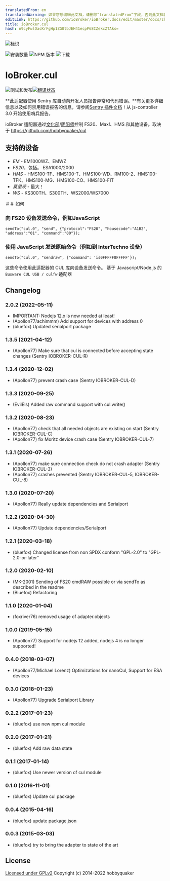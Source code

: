 ```yaml
---
translatedFrom: en
translatedWarning: 如果您想编辑此文档，请删除“translatedFrom”字段，否则此文档将再次自动翻译
editLink: https://github.com/ioBroker/ioBroker.docs/edit/master/docs/zh-cn/adapterref/iobroker.cul/README.md
title: ioBroker.cul
hash: n9cyFwlOacKrFgHp1ZG0tbJEH41ecpP68CZekcZTAks=
---
```

![标识](../../../en/adapterref/iobroker.cul/admin/busware.jpg)

![安装数量](http://iobroker.live/badges/cul-stable.svg)
![NPM 版本](http://img.shields.io/npm/v/iobroker.cul.svg)
![下载](https://img.shields.io/npm/dm/iobroker.cul.svg)

# IoBroker.cul
![测试和发布](https://github.com/ioBroker/ioBroker.cul/workflows/Test%20and%20Release/badge.svg)[![翻译状态](https://weblate.iobroker.net/widgets/adapters/-/cul/svg-badge.svg)](https://weblate.iobroker.net/engage/adapters/?utm_source=widget)

**此适配器使用 Sentry 库自动向开发人员报告异常和代码错误。**有关更多详细信息以及如何禁用错误报告的信息，请参阅[Sentry 插件文档](https://github.com/ioBroker/plugin-sentry#plugin-sentry)！从 js-controller 3.0 开始使用哨兵报告。

ioBroker 适配器通过[文化部](http://busware.de/tiki-index.php?page=CUL)/[阴阳师](http://culfw.de)控制 FS20、Max!、HMS 和其他设备。取决于 https://github.com/hobbyquaker/cul

## 支持的设备
- *EM* - EM1000WZ、EMWZ
- *FS20*，包括。 ESA1000/2000
- *HMS* - HMS100-TF、HMS100-T、HMS100-WD、RM100-2、HMS100-TFK、HMS100-MG、HMS100-CO、HMS100-FIT
- *莫里茨* - 最大！
- *WS* - KS300TH、S300TH、WS2000/WS7000

＃＃ 如何
### 向 FS20 设备发送命令，例如JavaScript
```sendTo("cul.0", "send", {"protocol":"FS20", "housecode":"A1B2", "address":"01", "command":"00"});```

### 使用 JavaScript 发送原始命令（例如到 InterTechno 设备）
```sendTo("cul.0", "sendraw", {"command": 'is0FFFFF0FFFFF'});```

这些命令使用此适配器的 CUL 库向设备发送命令。
基于 Javascript/Node.js 的 `Busware CUL USB / culfw` 适配器

<!-- 下一个版本的占位符（在行首）：

### **正在进行中** -->

## Changelog
### 2.0.2 (2022-05-11)
* IMPORTANT: Nodejs 12.x is now needed at least!
* (Apollon77/achimmm) Add support for devices with address 0
* (bluefox) Updated serialport package

### 1.3.5 (2021-04-12)
* (Apollon77) Make sure that cul is connected before accepting state changes (Sentry IOBROKER-CUL-R)

### 1.3.4 (2020-12-02)
* (Apollon77) prevent crash case (Sentry IOBROKER-CUL-D)

### 1.3.3 (2020-09-25)
* (EvilEls) Added raw command support with cul.write()

### 1.3.2 (2020-08-23)
* (Apollon77) check that all needed objects are existing on start (Sentry IOBROKER-CUL-C)
* (Apollon77) fix Moritz device crash case (Sentry IOBROKER-CUL-7)

### 1.3.1 (2020-07-26)
* (Apollon77) make sure connection check do not crash adapter (Sentry IOBROKER-CUL-3)
* (Apollon77) crashes prevented (Sentry IOBROKER-CUL-5, IOBROKER-CUL-8)

### 1.3.0 (2020-07-20)
* (Apollon77) Really update dependencies and Serialport

### 1.2.2 (2020-04-30)
* (Apollon77) Update dependencies/Serialport

### 1.2.1 (2020-03-18)
* (bluefox) Changed license from non SPDX conform 
    "GPL-2.0" to "GPL-2.0-or-later"

### 1.2.0 (2020-02-10)
* (MK-2001) Sending of FS20 cmdRAW possible or via sendTo as described in the readme
* (Bluefox) Refactoring

### 1.1.0 (2020-01-04)
* (foxriver76) removed usage of adapter.objects

### 1.0.0 (2019-05-15)
* (Apollon77) Support for nodejs 12 added, nodejs 4 is no longer supported!

### 0.4.0 (2018-03-07)
* (Apollon77/Michael Lorenz) Optimizations for nanoCul, Support for ESA devices

### 0.3.0 (2018-01-23)
* (Apollon77) Upgrade Serialport Library

### 0.2.2 (2017-01-23)
* (bluefox) use new npm cul module

### 0.2.0 (2017-01-21)
* (bluefox) Add raw data state

### 0.1.1 (2017-01-14)
* (bluefox) Use newer version of cul module

### 0.1.0 (2016-11-01)
* (bluefox) Update cul package

### 0.0.4 (2015-04-16)
* (bluefox) update package.json

### 0.0.3 (2015-03-03)
* (bluefox) try to bring the adapter to state of the art

## License

[Licensed under GPLv2](LICENSE) Copyright (c) 2014-2022 hobbyquaker